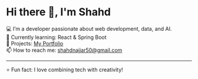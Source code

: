 # Hi there 👋, I'm Shahd

💻 I’m a developer passionate about web development, data, and AI.  
🌱 Currently learning: React & Spring Boot  
🚀 Projects: [My Portfolio](https://portfolio-shahd.github.io/front)  
📫 How to reach me: shahdnajjar50@gmail.com  

---
⭐️ Fun fact: I love combining tech with creativity!
